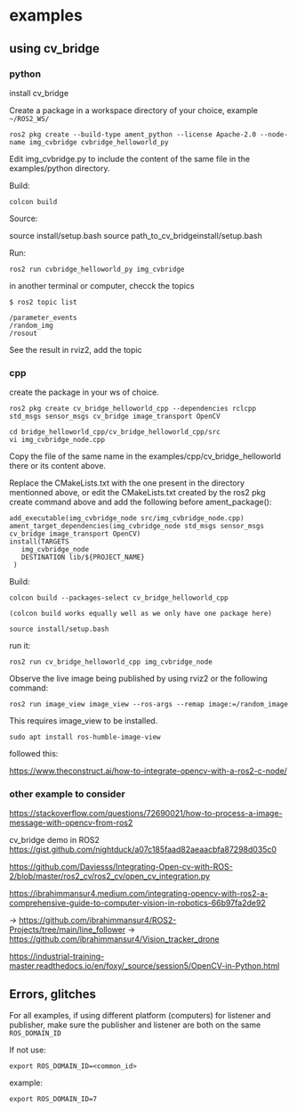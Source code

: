 # examples

## using cv_bridge

### python

install cv_bridge

Create a package in a workspace directory of your choice, example `~/ROS2_WS/`

    ros2 pkg create --build-type ament_python --license Apache-2.0 --node-name img_cvbridge cvbridge_helloworld_py

Edit img_cvbridge.py to include the content of the same file in the examples/python directory.

Build:

    colcon build

Source:

source install/setup.bash
source path_to_cv_bridgeinstall/setup.bash

Run:

    ros2 run cvbridge_helloworld_py img_cvbridge 

in another terminal or computer, checck the topics

    $ ros2 topic list

    /parameter_events
    /random_img
    /rosout

See the result in rviz2, add the topic 


### cpp

create the package in your ws of choice.

    ros2 pkg create cv_bridge_helloworld_cpp --dependencies rclcpp std_msgs sensor_msgs cv_bridge image_transport OpenCV

    cd bridge_helloworld_cpp/cv_bridge_helloworld_cpp/src
    vi img_cvbridge_node.cpp

Copy the file of the same name in the examples/cpp/cv_bridge_helloworld there or its content above.

Replace the CMakeLists.txt with the one present in the directory mentionned above, or edit the CMakeLists.txt created by the ros2 pkg create command above and add the following before ament_package():


    add_executable(img_cvbridge_node src/img_cvbridge_node.cpp)
    ament_target_dependencies(img_cvbridge_node std_msgs sensor_msgs cv_bridge image_transport OpenCV)
    install(TARGETS
       img_cvbridge_node
       DESTINATION lib/${PROJECT_NAME}
     )

Build:

    colcon build --packages-select cv_bridge_helloworld_cpp
    
    (colcon build works equally well as we only have one package here)

    source install/setup.bash

run it:

    ros2 run cv_bridge_helloworld_cpp img_cvbridge_node

Observe the live image being published by using rviz2 or the following command:

    ros2 run image_view image_view --ros-args --remap image:=/random_image

This requires image_view to be installed.

    sudo apt install ros-humble-image-view


followed this:

https://www.theconstruct.ai/how-to-integrate-opencv-with-a-ros2-c-node/

### other example to consider

https://stackoverflow.com/questions/72690021/how-to-process-a-image-message-with-opencv-from-ros2

 cv_bridge demo in ROS2 
https://gist.github.com/nightduck/a07c185faad82aeaacbfa87298d035c0

https://github.com/Daviesss/Integrating-Open-cv-with-ROS-2/blob/master/ros2_cv/ros2_cv/open_cv_integration.py

https://ibrahimmansur4.medium.com/integrating-opencv-with-ros2-a-comprehensive-guide-to-computer-vision-in-robotics-66b97fa2de92

-> https://github.com/ibrahimmansur4/ROS2-Projects/tree/main/line_follower
-> https://github.com/ibrahimmansur4/Vision_tracker_drone

https://industrial-training-master.readthedocs.io/en/foxy/_source/session5/OpenCV-in-Python.html

## Errors, glitches

For all examples, if using different platform (computers) for listener and publisher, make sure the publisher and listener are both on the same `ROS_DOMAIN_ID`

If not use:

    export ROS_DOMAIN_ID=<common_id>
example:     

    export ROS_DOMAIN_ID=7

